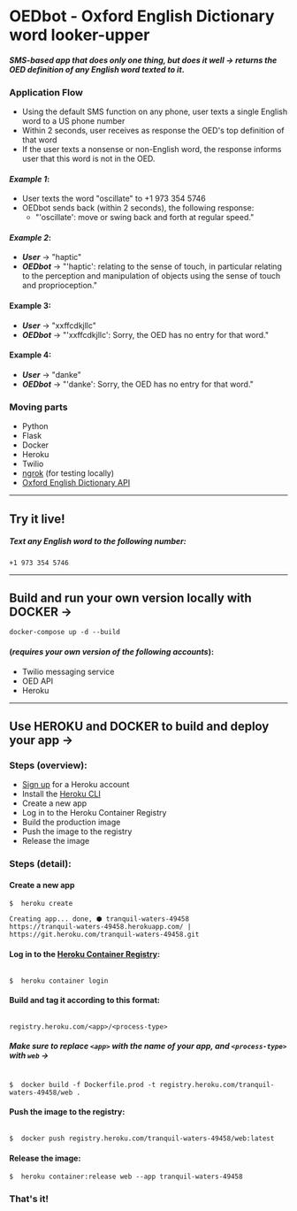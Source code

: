 # **OEDbot** - Oxford English Dictionary word looker-upper 


#### _SMS-based app that does only one thing, but does it well -> returns the OED definition of any English word texted to it_. 

### Application Flow
- Using the default SMS function on any phone, user texts a single English word to a US phone number 
- Within 2 seconds, user receives as response the OED's top definition of that word
- If the user texts a nonsense or non-English word, the response informs user that this word is not in the OED.
  
#### _Example 1_:
- User texts the word "oscillate" to +1 973 354 5746
- OEDbot sends back (within 2 seconds), the following response:
  - "'oscillate': move or swing back and forth at regular speed."    

#### _Example 2_:
- **_User_** -> "haptic"
- **_OEDbot_** ->  "'haptic': relating to the sense of touch, in particular relating to the perception and manipulation 
      of objects using the sense of touch and proprioception."

#### Example 3:
- **_User_** -> "xxffcdkjllc"
- **_OEDbot_** -> "'xxffcdkjllc': Sorry, the OED has no entry for that word."
    
#### Example 4:
- **_User_** -> "danke"
- **_OEDbot_** -> "'danke': Sorry, the OED has no entry for that word."



### Moving parts
- Python
- Flask
- Docker
- Heroku
- Twilio
- [ngrok](https://ngrok.com/) (for testing locally)  
- [Oxford English Dictionary API](https://developer.oxforddictionaries.com/documentation)

---
## Try it live!
##### Text any English word to the following number:
```
+1 973 354 5746
```

-----
## Build and run your own version locally with DOCKER ->

```
docker-compose up -d --build
```
#### (_requires your own version of the following accounts_):
- Twilio messaging service
- OED API
- Heroku

---
## Use HEROKU and DOCKER to build and deploy your app ->
### Steps (overview):
- [Sign up](https://signup.heroku.com/) for a Heroku account
- Install the [Heroku CLI](https://devcenter.heroku.com/articles/heroku-cli)
- Create a new app
- Log in to the Heroku Container Registry
- Build the production image
- Push the image to the registry
- Release the image

### Steps (detail):

#### Create a new app
```
$  heroku create

Creating app... done, ⬢ tranquil-waters-49458
https://tranquil-waters-49458.herokuapp.com/ | https://git.heroku.com/tranquil-waters-49458.git
```

#### Log in to the [Heroku Container Registry](https://devcenter.heroku.com/articles/container-registry-and-runtime):
```

$  heroku container login

```

#### Build and tag it according to this format: 

```

registry.heroku.com/<app>/<process-type>

```

##### Make sure to replace `<app>` with the name of _your_ app, and `<process-type>` with `web` ->

```

$  docker build -f Dockerfile.prod -t registry.heroku.com/tranquil-waters-49458/web .

```

#### Push the image to the registry:
```

$  docker push registry.heroku.com/tranquil-waters-49458/web:latest

```
#### Release the image:
```
$  heroku container:release web --app tranquil-waters-49458
```

### That's it! 
